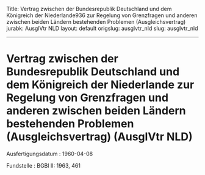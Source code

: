 Title: Vertrag zwischen der Bundesrepublik Deutschland und dem Königreich der Niederlande936
  zur Regelung von Grenzfragen und anderen zwischen beiden Ländern bestehenden Problemen
  (Ausgleichsvertrag)
jurabk: AusglVtr NLD
layout: default
origslug: ausglvtr_nld
slug: ausglvtr_nld

---

# Vertrag zwischen der Bundesrepublik Deutschland und dem Königreich der Niederlande zur Regelung von Grenzfragen und anderen zwischen beiden Ländern bestehenden Problemen (Ausgleichsvertrag) (AusglVtr NLD)

Ausfertigungsdatum
:   1960-04-08

Fundstelle
:   BGBl II: 1963, 461

